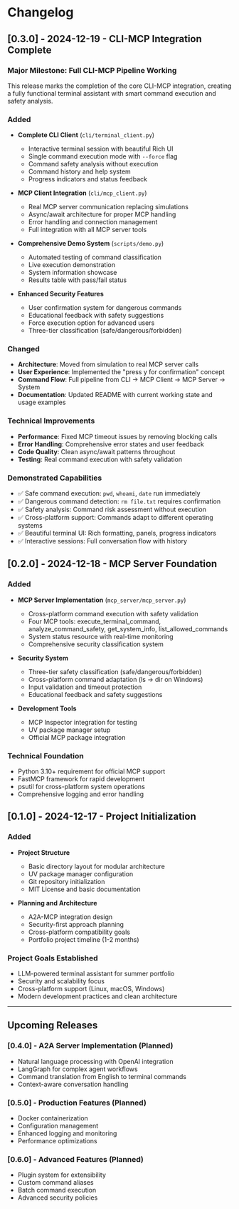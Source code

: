 # Changelog

## [0.3.0] - 2024-12-19 - CLI-MCP Integration Complete 

### Major Milestone: Full CLI-MCP Pipeline Working

This release marks the completion of the core CLI-MCP integration, creating a fully functional terminal assistant with smart command execution and safety analysis.

### Added
- **Complete CLI Client** (`cli/terminal_client.py`)
  - Interactive terminal session with beautiful Rich UI
  - Single command execution mode with `--force` flag
  - Command safety analysis without execution
  - Command history and help system
  - Progress indicators and status feedback

- **MCP Client Integration** (`cli/mcp_client.py`)
  - Real MCP server communication replacing simulations
  - Async/await architecture for proper MCP handling
  - Error handling and connection management
  - Full integration with all MCP server tools

- **Comprehensive Demo System** (`scripts/demo.py`)
  - Automated testing of command classification
  - Live execution demonstration
  - System information showcase
  - Results table with pass/fail status

- **Enhanced Security Features**
  - User confirmation system for dangerous commands
  - Educational feedback with safety suggestions
  - Force execution option for advanced users
  - Three-tier classification (safe/dangerous/forbidden)

### Changed
- **Architecture**: Moved from simulation to real MCP server calls
- **User Experience**: Implemented the "press y for confirmation" concept
- **Command Flow**: Full pipeline from CLI → MCP Client → MCP Server → System
- **Documentation**: Updated README with current working state and usage examples

### Technical Improvements
- **Performance**: Fixed MCP timeout issues by removing blocking calls
- **Error Handling**: Comprehensive error states and user feedback
- **Code Quality**: Clean async/await patterns throughout
- **Testing**: Real command execution with safety validation

### Demonstrated Capabilities
- ✅ Safe command execution: `pwd`, `whoami`, `date` run immediately
- ✅ Dangerous command detection: `rm file.txt` requires confirmation
- ✅ Safety analysis: Command risk assessment without execution
- ✅ Cross-platform support: Commands adapt to different operating systems
- ✅ Beautiful terminal UI: Rich formatting, panels, progress indicators
- ✅ Interactive sessions: Full conversation flow with history

## [0.2.0] - 2024-12-18 - MCP Server Foundation

### Added
- **MCP Server Implementation** (`mcp_server/mcp_server.py`)
  - Cross-platform command execution with safety validation
  - Four MCP tools: execute_terminal_command, analyze_command_safety, get_system_info, list_allowed_commands
  - System status resource with real-time monitoring
  - Comprehensive security classification system

- **Security System**
  - Three-tier safety classification (safe/dangerous/forbidden)
  - Cross-platform command adaptation (ls → dir on Windows)
  - Input validation and timeout protection
  - Educational feedback and safety suggestions

- **Development Tools**
  - MCP Inspector integration for testing
  - UV package manager setup
  - Official MCP package integration

### Technical Foundation
- Python 3.10+ requirement for official MCP support
- FastMCP framework for rapid development
- psutil for cross-platform system operations
- Comprehensive logging and error handling

## [0.1.0] - 2024-12-17 - Project Initialization

### Added
- **Project Structure**
  - Basic directory layout for modular architecture
  - UV package manager configuration
  - Git repository initialization
  - MIT License and basic documentation

- **Planning and Architecture**
  - A2A-MCP integration design
  - Security-first approach planning
  - Cross-platform compatibility goals
  - Portfolio project timeline (1-2 months)

### Project Goals Established
- LLM-powered terminal assistant for summer portfolio
- Security and scalability focus
- Cross-platform support (Linux, macOS, Windows)
- Modern development practices and clean architecture

---

## Upcoming Releases

### [0.4.0] - A2A Server Implementation (Planned)
- Natural language processing with OpenAI integration
- LangGraph for complex agent workflows
- Command translation from English to terminal commands
- Context-aware conversation handling

### [0.5.0] - Production Features (Planned)
- Docker containerization
- Configuration management
- Enhanced logging and monitoring
- Performance optimizations

### [0.6.0] - Advanced Features (Planned)
- Plugin system for extensibility
- Custom command aliases
- Batch command execution
- Advanced security policies 